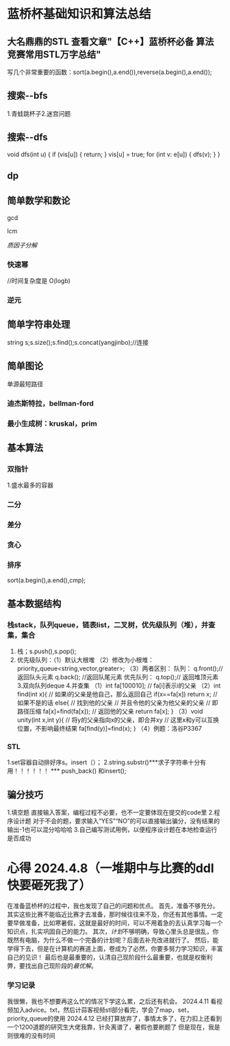 # 蓝桥杯基础知识和算法总结
## 大名鼎鼎的STL  查看文章"【C++】蓝桥杯必备 算法竞赛常用STL万字总结"
写几个非常重要的函数：sort(a.begin(),a.end()),reverse(a.begin(),a.end());
## 搜索--bfs
1.青蛙跳杯子2.迷宫问题
<!-- void bfs(int u) {
queue<int> q;
q.push(u);
while (!q.empty()) {
u = q.front();
q.pop();
for (int v: e[u]) {
q.push(v);
}
}
} -->
## 搜索--dfs
void dfs(int u) {
if (vis[u]) {
return;
}
vis[u] = true;
for (int v: e[u]) {
dfs(v);
}
}
## dp
## 简单数学和数论
gcd
<!-- int gcd_my(int a,int b){//最大公约数
  while(a!=b){
    if(a>b)a-=b;
    else b-=a;
    //更相减损术
  }
  return a;
  } -->
lcm
<!-- int main()
{
    int a, b;
    while(cin >> a >> b)//最小公倍数
    {
        //最小公倍数 = 两数之积除以最大公约数
        cout << a * b / gcb_my(a, b) << endl;
    }
    return 0;
} -->
*质因子分解*
### 快速幂
<!-- long long pow(long long a, long long b, long long mod) {//求a的b次幂再对mod取模
long long res = 1;
while (b) {
if (b & 1) {//如果 b 的最低位是 1（通过 b 与 1 进行位与操作判断）
res = res * a % mod;
}
a = a * a % mod;
b >>= 1;//将 b 右移一位，相当于将 b 除以 2。
}
return res;
} -->//时间复杂度是 O(logb)
### 逆元

<!-- long long inv(long long a, long long mod) {
return pow(a, mod - 2, mod);
} -->
## 简单字符串处理
string s;s.size();s.find();s.concat(yangjinbo);//连接
## 简单图论
单源最短路径
### 迪杰斯特拉，bellman-ford
### 最小生成树：kruskal，prim
## 基本算法
### 双指针
1.盛水最多的容器
### 二分
<!-- bool check(int x) {
}
int find(int l, int r) {
while (l + 1 < r) {
int mid = (l + r) / 2;
if (check(mid)) {
l = mid;
} else {
r = mid;
}
}
return l;
} -->
### 差分
### 贪心
### 排序
sort(a.begin(),a.end(),cmp);
## 基本数据结构
### 栈stack，队列queue，链表list，二叉树，优先级队列（堆），并查集，集合
1. 栈；s.push(),s.pop();
2. 优先级队列：（1）默认大根堆
（2）修改为小根堆：  priority_queue<string,vector<string>,greater<string>>;
（3）两者区别：
队列：
q.front();// 返回队头元素
q.back(); //返回队尾元素
优先队列：
q.top();// 返回堆顶元素
3.双向队列deque
4.并查集
（1）int fa[100010]; // fa[i]表示i的父亲
（2）int find(int x){
	// 如果i的父亲是他自己，那么返回自己
	if(x==fa[x]) return x;
	// 如果不是的话
	else{
	// 找到他的父亲
	// 并且令他的父亲为他父亲的父亲
	// 即路径压缩
	fa[x]=find(fa[x]);
	// 返回他的父亲
	return fa[x];
}
（3）void unity(int x,int y){
	// 将y的父亲指向x的父亲，即合并xy
	// 这里x和y可以互换位置，不影响最终结果
	fa[find(y)]=find(x);
}
（4）例题：洛谷P3367
### STL
1.set容器自动排好序s。insert（）；
2.string.substr()***求子字符串十分有用！！！！！！ ***  push_back() 和insert();

## 骗分技巧
1.填空题  直接输入答案，编程过程不必要，也不一定要体现在提交的code里
2.程序设计题 对于不会的题，要求输入“YES”“NO”的可以直接输出骗分，没有结果的输出-1也可以混分哈哈哈
3.自己编写测试用例，以便程序设计题在本地检查运行是否成功
# 心得    2024.4.8（一堆期中与比赛的ddl快要砸死我了）
在准备蓝桥杯的过程中，我也发现了自己的问题和优点。
首先，准备不够充分。其实这些比赛不能临近比赛才去准备，那时候往往来不及，你还有其他事情。一定要早做准备，比如寒暑假，这就是最好的时间，可以不用着急的去认真学习每一个知识点，扎实巩固自己的能力。
其次，*计划*不够明确，导致心里头总是很乱，你既然有电脑，为什么不做一个完备的计划呢？后面去补充改进就行了。
然后，能学得下去，但是在计算机的赛道上面，卷成为了必然，你要多努力学习知识，丰富自己的见识！
最后也是最重要的，认清自己现阶段什么最重要，也就是权衡利弊，要找出自己现阶段的*最优解*。
### 学习记录
我很懒，我也不想要再这么忙的情况下学这么累，之后还有机会。
2024.4.11 看视频加入advice。txt，然后计蒜客视频stl部分看完，学会了map，set，priority_queue的使用
2024.4.12 已经打算放弃了，事情太多了，在力扣上还看到一个1200道题的研究生大佬我靠，针灸离谱了，暑假也要刷题了 
但是现在，我是则很难的没有时间